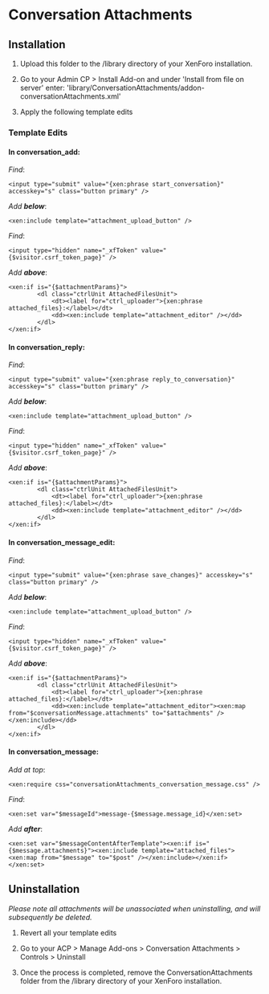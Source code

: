 Conversation Attachments
========================

Installation
------------

1. Upload this folder to the /library directory of your XenForo installation.

2. Go to your Admin CP > Install Add-on and under 'Install from file on server' enter:
'library/ConversationAttachments/addon-conversationAttachments.xml'

3. Apply the following template edits

### Template Edits

#### In conversation_add: 

_Find_:

	<input type="submit" value="{xen:phrase start_conversation}" accesskey="s" class="button primary" />

_Add **below**_:

	<xen:include template="attachment_upload_button" />

_Find_:

	<input type="hidden" name="_xfToken" value="{$visitor.csrf_token_page}" />

_Add **above**_:

	<xen:if is="{$attachmentParams}">
	 		<dl class="ctrlUnit AttachedFilesUnit">
				<dt><label for="ctrl_uploader">{xen:phrase attached_files}:</label></dt>
				<dd><xen:include template="attachment_editor" /></dd>
			</dl>
	</xen:if>

#### In conversation_reply:

_Find_:

	<input type="submit" value="{xen:phrase reply_to_conversation}" accesskey="s" class="button primary" />

_Add **below**_:

	<xen:include template="attachment_upload_button" />

*Find*:

	<input type="hidden" name="_xfToken" value="{$visitor.csrf_token_page}" />

_Add **above**_:

	<xen:if is="{$attachmentParams}">
	 		<dl class="ctrlUnit AttachedFilesUnit">
				<dt><label for="ctrl_uploader">{xen:phrase attached_files}:</label></dt>
				<dd><xen:include template="attachment_editor" /></dd>
			</dl>
	</xen:if>

#### In conversation_message_edit:

_Find_:

	<input type="submit" value="{xen:phrase save_changes}" accesskey="s" class="button primary" />

_Add **below**_:

	<xen:include template="attachment_upload_button" />

_Find_:

	<input type="hidden" name="_xfToken" value="{$visitor.csrf_token_page}" />

_Add **above**_:

	<xen:if is="{$attachmentParams}">
			<dl class="ctrlUnit AttachedFilesUnit">
				<dt><label for="ctrl_uploader">{xen:phrase attached_files}:</label></dt>
				<dd><xen:include template="attachment_editor"><xen:map from="$conversationMessage.attachments" to="$attachments" /></xen:include></dd>
			</dl>
	</xen:if>

#### In conversation_message:

_Add at top_:

	<xen:require css="conversationAttachments_conversation_message.css" />

_Find_:

	<xen:set var="$messageId">message-{$message.message_id}</xen:set>

_Add **after**_:

	<xen:set var="$messageContentAfterTemplate"><xen:if is="{$message.attachments}"><xen:include template="attached_files"><xen:map from="$message" to="$post" /></xen:include></xen:if></xen:set>


Uninstallation
--------------

_Please note all attachments will be unassociated when uninstalling, and will subsequently be deleted._

1. Revert all your template edits

2. Go to your ACP > Manage Add-ons > Conversation Attachments > Controls > Uninstall

3. Once the process is completed, remove the ConversationAttachments folder from the /library directory of your XenForo installation.